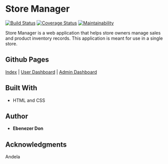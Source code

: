 # Store Manager

[![Build Status](https://travis-ci.org/ebenezerdon/Store-Manager.svg?branch=develop)](https://travis-ci.org/ebenezerdon/Store-Manager)
[![Coverage Status](https://coveralls.io/repos/github/ebenezerdon/Store-Manager/badge.svg)](https://coveralls.io/github/ebenezerdon/Store-Manager)
[![Maintainability](https://api.codeclimate.com/v1/badges/2c68e4fc48e2ed74f959/maintainability)](https://codeclimate.com/github/ebenezerdon/Store-Manager/maintainability)

Store Manager is a web application that helps store owners manage sales and product inventory
records. This application is meant for use in a single store.

## Github Pages

[Index](https://ebenezerdon.github.io/Store-Manager/UI/index.html) |
 [User Dashboard](https://ebenezerdon.github.io/Store-Manager/UI/pages/userdashboard.html) |
 [Admin Dashboard](https://ebenezerdon.github.io/Store-Manager/UI/pages/admindashboard.html)

## Built With

* HTML and CSS

## Author

* **Ebenezer Don**

## Acknowledgments

Andela